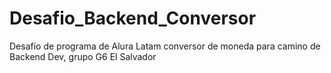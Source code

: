 # Desafio_Backend_Conversor
Desafio de programa de Alura Latam conversor de moneda para camino de Backend Dev, grupo G6 El Salvador 
